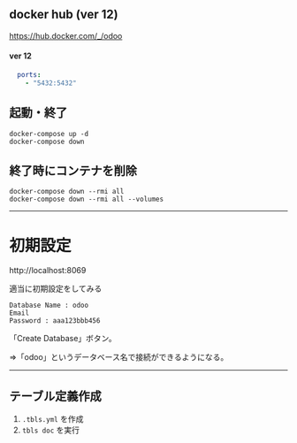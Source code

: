 ## docker hub (ver 12)
https://hub.docker.com/_/odoo  

#### ver 12
```yaml
  ports:
    - "5432:5432"
```

## 起動・終了
```
docker-compose up -d
docker-compose down
```

## 終了時にコンテナを削除
```
docker-compose down --rmi all
docker-compose down --rmi all --volumes
```
_____________________________________________________________________
# 初期設定
http://localhost:8069  

適当に初期設定をしてみる
```
Database Name : odoo
Email
Password : aaa123bbb456
```
「Create Database」ボタン。  

⇒「odoo」というデータベース名で接続ができるようになる。  


_____________________________________________________________________
## テーブル定義作成
 1. ```.tbls.yml``` を作成
 2. ```tbls doc``` を実行

